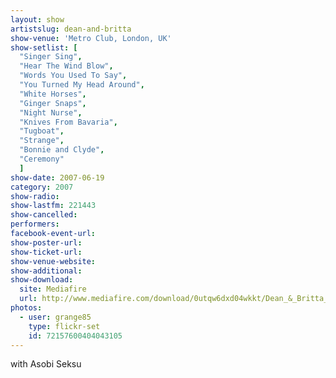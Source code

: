 ```yaml
---
layout: show
artistslug: dean-and-britta
show-venue: 'Metro Club, London, UK'
show-setlist: [
  "Singer Sing",
  "Hear The Wind Blow",
  "Words You Used To Say",
  "You Turned My Head Around",
  "White Horses",
  "Ginger Snaps",
  "Night Nurse",
  "Knives From Bavaria",
  "Tugboat",
  "Strange",
  "Bonnie and Clyde",
  "Ceremony"
  ]
show-date: 2007-06-19
category: 2007
show-radio: 
show-lastfm: 221443
show-cancelled: 
performers: 
facebook-event-url: 
show-poster-url: 
show-ticket-url: 
show-venue-website: 
show-additional: 
show-download: 
  site: Mediafire
  url: http://www.mediafire.com/download/0utqw6dxd04wkkt/Dean_&_Britta_2007-06-19__Metro_London_UK.zip
photos:
  - user: grange85
    type: flickr-set
    id: 72157600404043105
---
```


with Asobi Seksu